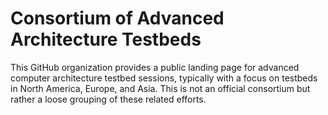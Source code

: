 # Consortium of Advanced Architecture Testbeds

This GitHub organization provides a public landing page for advanced computer architecture testbed sessions, typically with a focus on testbeds in North America, Europe, and Asia. This is not an official consortium but rather a loose grouping of these related efforts.
